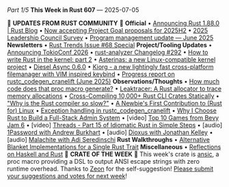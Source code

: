*Part 1/5*
**This Week in Rust 607** — 2025\-07\-05

📰 **UPDATES FROM RUST COMMUNITY** 📰
**Official**
• [Announcing Rust 1\.88\.0 \| Rust Blog](https://blog.rust-lang.org/2025/06/26/Rust-1.88.0/)
• [Now accepting Project Goal proposals for 2025H2](https://blog.rust-lang.org/inside-rust/2025/06/23/project-goals-2025h2-call-for-submissions/)
• [2025 Leadership Council Survey](https://blog.rust-lang.org/inside-rust/2025/06/30/2025-leadership-council-survey/)
• [Program management update — June 2025](https://blog.rust-lang.org/inside-rust/2025/06/30/program-management-update-2025-06/)
**Newsletters**
• [Rust Trends Issue \#68 Special](https://rust-trends.com/newsletter/join-the-rust-programming-contest-win-a-keychron-q1-airpods-pro-2-or-oura-ring-4/)
**Project/Tooling Updates**
• [Announcing TokioConf 2026](https://tokio.rs/blog/2025-06-19-announcing-tokio-conf)
• [rust\-analyzer Changelog \#292](https://rust-analyzer.github.io/thisweek/2025/06/30/changelog-292.html)
• [How to write Rust in the kernel: part 2](https://lwn.net/SubscriberLink/1025232/4a7776eb2f0379cf/)
• [Asterinas: a new Linux\-compatible kernel project](https://lwn.net/SubscriberLink/1022920/14dfdc76df0f1b96/)
• [Diesel Async 0\.6\.0](https://blog.weiznich.de/blog/diesel-async-0-6/)
• [Kiorg \- a new lightingly fast cross\-platform filemanager with VIM inspired keybind](https://github.com/houqp/kiorg/releases/tag/v0.1.1)
• [Progress report on rustc\_codegen\_cranelift \(June 2025\)](https://bjorn3.github.io/2025/06/30/progress-report-june-2025.html)
**Observations/Thoughts**
• [How much code does that proc macro generate?](https://nnethercote.github.io/2025/06/26/how-much-code-does-that-proc-macro-generate.html)
• [Leaktracer: A Rust allocator to trace memory allocations](https://blog.veeso.dev/blog/en/leaktracer-a-rust-allocator-to-trace-memory-allocations/)
• [Cross\-Compiling 10,000\+ Rust CLI Crates Statically](https://blog.pkgforge.dev/cross-compiling-10000-rust-cli-crates-statically)
• ["Why is the Rust compiler so slow?"](https://sharnoff.io/blog/why-rust-compiler-slow)
• [A Newbie's First Contribution to \(Rust for\) Linux](https://blog.buenzli.dev/rust-for-linux-first-contrib/)
• [Exception handling in rustc\_codegen\_cranelift](https://tweedegolf.nl/en/blog/157/exception-handling-in-rustc-codegen-cranelift)
• [Why I Choose Rust to Build a Full\-Stack Admin System](https://idaibin-blog.vercel.app/blog/why-rust-admin)
• \[video\] [Top 10 Games from Bevy Jam 6](https://www.youtube.com/watch?v=wvVbsQCgbGk)
• \[video\] [Threads \- Part 15 of Idiomatic Rust in Simple Steps](https://www.youtube.com/watch?v=04PZPs7fbuo)
• \[audio\] [1Password with Andrew Burkhart](https://corrode.dev/podcast/s04e06-1password/)
• \[audio\] [Dioxus with Jonathan Kelley](https://rustacean-station.org/episode/jonathan-kelley/)
• \[audio\] [Malachite with Adi Seredinschi](https://rustacean-station.org/episode/adi-seredinschi/)
**Rust Walkthroughs**
• [Alternative Blanket Implementations for a Single Rust Trait](https://www.greyblake.com/blog/alternative-blanket-implementations-for-single-rust-trait/)
**Miscellaneous**
• [Reflections on Haskell and Rust](https://academy.fpblock.com/blog/rust-haskell-reflections/)
📰 **CRATE OF THE WEEK** 📰
This week's crate is [ansic](https://crates.io/crates/ansic), a proc macro providing a DSL to output ANSI escape strings with zero runtime overhead\.
Thanks to [Zeon](https://users.rust-lang.org/t/crate-of-the-week/2704/1448) for the self\-suggestion\!
[Please submit your suggestions and votes for next week](https://users.rust-lang.org/t/crate-of-the-week/2704)\!
